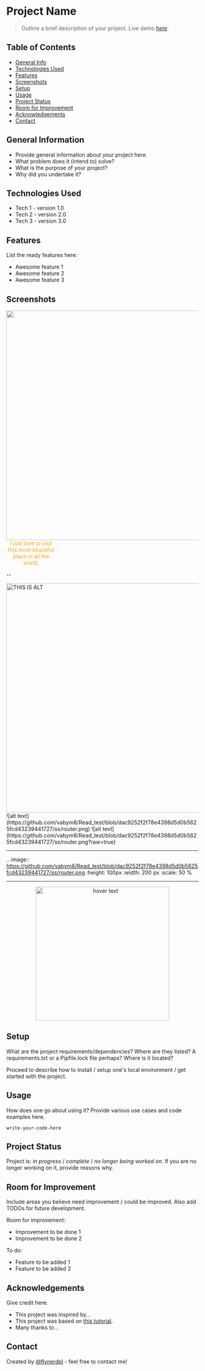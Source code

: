 # Project Name
> Outline a brief description of your project.
> Live demo [_here_](https://www.example.com). <!-- If you have the project hosted somewhere, include the link here. -->

## Table of Contents
* [General Info](#general-information)
* [Technologies Used](#technologies-used)
* [Features](#features)
* [Screenshots](#screenshots)
* [Setup](#setup)
* [Usage](#usage)
* [Project Status](#project-status)
* [Room for Improvement](#room-for-improvement)
* [Acknowledgements](#acknowledgements)
* [Contact](#contact)
<!-- * [License](#license) -->


## General Information
- Provide general information about your project here.
- What problem does it (intend to) solve?
- What is the purpose of your project?
- Why did you undertake it?
<!-- You don't have to answer all the questions - just the ones relevant to your project. -->


## Technologies Used
- Tech 1 - version 1.0
- Tech 2 - version 2.0
- Tech 3 - version 3.0


## Features
List the ready features here:
- Awesome feature 1
- Awesome feature 2
- Awesome feature 3


## Screenshots

<a style='text-decoration: none; color: orange;'>
  <img src='https://github.com/vabym8/Read_test/blob/dac9252f2f78e4398d5d0b5625fcd43239441727/ss/router.png' style='height: 600px'>
  <div style='width: 130px; text-align: center;'>I just love to visit this most beautiful place in all the world.</div>
</a>

--

<img src="https://github.com/vabym8/Read_test/blob/dac9252f2f78e4398d5d0b5625fcd43239441727/ss/router.png" alt="THIS IS ALT" height="600">
![alt text](https://github.com/vabym8/Read_test/blob/dac9252f2f78e4398d5d0b5625fcd43239441727/ss/router.png)
![alt text](https://github.com/vabym8/Read_test/blob/dac9252f2f78e4398d5d0b5625fcd43239441727/ss/router.png?raw=true)

-----

.. image:: https://github.com/vabym8/Read_test/blob/dac9252f2f78e4398d5d0b5625fcd43239441727/ss/router.png
   :height: 100px
   :width: 200 px
   :scale: 50 %
   
   -----
   
   
<p align="center">
  <img src="https://github.com/vabym8/Read_test/blob/dac9252f2f78e4398d5d0b5625fcd43239441727/ss/router.png" width="350" title="hover text">
</p>

<!-- If you have screenshots you'd like to share, include them here. -->


## Setup
What are the project requirements/dependencies? Where are they listed? A requirements.txt or a Pipfile.lock file perhaps? Where is it located?

Proceed to describe how to install / setup one's local environment / get started with the project.


## Usage
How does one go about using it?
Provide various use cases and code examples here.

`write-your-code-here`


## Project Status
Project is: _in progress_ / _complete_ / _no longer being worked on_. If you are no longer working on it, provide reasons why.


## Room for Improvement
Include areas you believe need improvement / could be improved. Also add TODOs for future development.

Room for improvement:
- Improvement to be done 1
- Improvement to be done 2

To do:
- Feature to be added 1
- Feature to be added 2


## Acknowledgements
Give credit here.
- This project was inspired by...
- This project was based on [this tutorial](https://www.example.com).
- Many thanks to...


## Contact
Created by [@flynerdpl](https://www.flynerd.pl/) - feel free to contact me!


<!-- Optional -->
<!-- ## License -->
<!-- This project is open source and available under the [... License](). -->

<!-- You don't have to include all sections - just the one's relevant to your project -->
